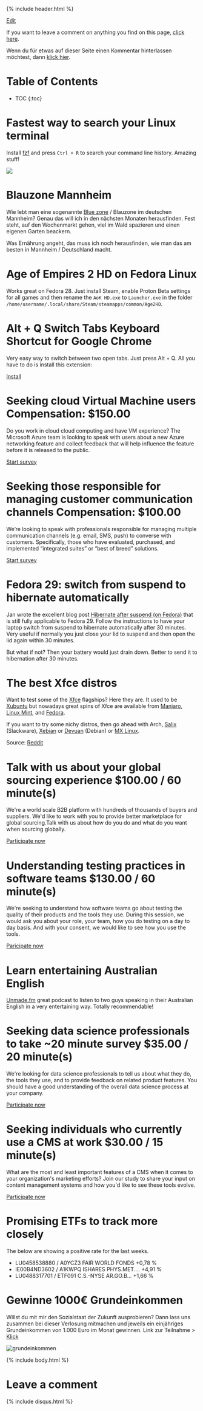 {% include header.html %}

[Edit](https://github.com/orschiro/Orschiro/edit/master/README.md)

If you want to leave a comment on anything you find on this page, [click here](https://orzanna.de/#leave-a-comment).

Wenn du für etwas auf dieser Seite einen Kommentar hinterlassen möchtest, dann [klick hier](https://orzanna.de/#leave-a-comment). 

# Table of Contents

* TOC
{:toc}

# Fastest way to search your Linux terminal 

Install [fzf](https://github.com/junegunn/fzf) and press `Ctrl + R` to search your command line history. Amazing stuff!

![](https://i.imgur.com/vw0QXj9.gif)

# Blauzone Mannheim

Wie lebt man eine sogenannte [Blue zone](https://en.wikipedia.org/wiki/Blue_Zone) / Blauzone im deutschen Mannheim? Genau das will ich in den nächsten Monaten herausfinden. Fest steht, auf den Wochenmarkt gehen, viel im Wald spazieren und einen eigenen Garten beackern. 

Was Ernährung angeht, das muss ich noch herausfinden, wie man das am besten in Mannheim / Deutschland macht.

# Age of Empires 2 HD on Fedora Linux

Works great on Fedora 28. Just install Steam, enable Proton Beta settings for all games and then rename the `AoK HD.exe` to `Launcher.exe` in the folder `/home/username/.local/share/Steam/steamapps/common/Age2HD`.

# Alt + Q Switch Tabs Keyboard Shortcut for Google Chrome

Very easy way to switch between two open tabs. Just press Alt + Q. All you have to do is install this extension:

[Install](https://chrome.google.com/webstore/detail/alt-%20-q-switch-tabs-keybo/odhjcgnlbagjllfbilicalpigimhdcll)

# Seeking cloud Virtual Machine users Compensation: $150.00

Do you work in cloud cloud computing and have VM experience? The Microsoft Azure team is looking to speak with users about a new Azure networking feature and collect feedback that will help influence the feature before it is released to the public.

[Start survey](https://app.respondent.io/projects/view/5c426abc06dc1a002ccd4090/seeking-cloud-virtual-machine-users/robertorzanna-dc40dda76f3b)

# Seeking those responsible for managing customer communication channels Compensation: $100.00

We’re looking to speak with professionals responsible for managing multiple communication channels (e.g. email, SMS, push) to converse with customers. Specifically, those who have evaluated, purchased, and implemented “integrated suites” or “best of breed” solutions.

[Start survey](https://app.respondent.io/projects/view/5c3e62790a3662002bca347d/seeking-those-responsible-for-managing-customer-communication-channels/robertorzanna-dc40dda76f3b)

# Fedora 29: switch from suspend to hibernate automatically

Jan wrote the excellent blog post [Hibernate after suspend (on Fedora)](https://kcore.org/2017/12/22/hibernate-after-suspend-on-fedora/) that is still fully applicable to Fedora 29. Follow the instructions to have your laptop switch from suspend to hibernate automatically after 30 minutes. Very useful if normally you just close your lid to suspend and then open the lid again within 30 minutes.

But what if not? Then your battery would just drain down. Better to send it to hibernation after 30 minutes.

# The best Xfce distros

Want to test some of the [Xfce](http://xfce.org/) flagships? Here they are. It used to be [Xubuntu](https://xubuntu.org/) but nowadays great spins of Xfce are available from [Manjaro](https://manjaro.org/get-manjaro/), [Linux Mint](https://linuxmint.com/download.php), and [Fedora](https://spins.fedoraproject.org/xfce/).

If you want to try some nichy distros, then go ahead with Arch, [Salix](https://www.salixos.org/download.html) (Slackware), [Xebian](http://www.xebian.org/) or [Devuan](https://devuan.org/os/) (Debian) or [MX Linux](https://mxlinux.org/download-links).

Source: [Reddit](https://www.reddit.com/r/xfce/comments/7tsgi3/does_xfce_have_a_flagship_distro_like_fedora_is/)

# Talk with us about your global sourcing experience $100.00 / 60 minute(s)

We're a world scale B2B platform with hundreds of thousands of buyers and suppliers. We'd like to work with you to provide better marketplace for global sourcing.Talk with us about how do you do and what do you want when sourcing globally.

[Participate now](https://app.respondent.io/projects/view/5c41431cc8404b00265f5047/talk-with-us-about-your-global-sourcing-experience/robertorzanna-dc40dda76f3b)

# Understanding testing practices in software teams $130.00 / 60 minute(s)

We're seeking to understand how software teams go about testing the quality of their products and the tools they use. During this session, we would ask you about your role, your team, how you do testing on a day to day basis. And with your consent, we would like to see how you use the tools.

[Paricipate now](https://app.respondent.io/projects/view/5c415768ff8f000027c57e22/understanding-testing-practices-in-software-teams/robertorzanna-dc40dda76f3b)

# Learn entertaining Australian English

[Unmade.fm](https://www.unmade.fm/) great podcast to listen to two guys speaking in their Australian English in a very entertaining way. Totally recommendable!

# Seeking data science professionals to take ~20 minute survey $35.00 / 20 minute(s)

We're looking for data science professionals to tell us about what they do, the tools they use, and to provide feedback on related product features. You should have a good understanding of the overall data science process at your company.

[Participate now](https://app.respondent.io/r/robertorzanna-dc40dda76f3b)

# Seeking individuals who currently use a CMS at work $30.00 / 15 minute(s)

What are the most and least important features of a CMS when it comes to your organization's marketing efforts? Join our study to share your input on content management systems and how you'd like to see these tools evolve.

[Participate now](https://app.respondent.io/r/robertorzanna-dc40dda76f3b)

# Promising ETFs to track more closely

The below are showing a positive rate for the last weeks.

- LU0458538880 / A0YCZ3 FAIR WORLD FONDS +0,78 %
- IE00B4ND3602 / A1KWPQ ISHARES PHYS.MET.... +4,91 %
- LU0488317701 / ETF091 C.S.-NYSE AR.GO.B...	+1,66 %

# Gewinne 1000€ Grundeinkommen
Willst du mit mir den Sozialstaat der Zukunft ausprobieren? Dann lass uns zusammen bei dieser Verlosung mitmachen und jeweils ein einjähriges Grundeinkommen von 1.000 Euro im Monat gewinnen. Link zur Teilnahme > [Klick](www.meinbge.de/fuer-dich/f17431bcf77ddfa8fd0d)

![grundeinkommen](https://www.mein-grundeinkommen.de/assets/campaigns/referral/fuer-alle-ba03fa67b0d39921a3ada05c78371db77b2712694ff7ac5e74080cd411391676.png)

{% include body.html %}

# Leave a comment

{% include disqus.html %}
